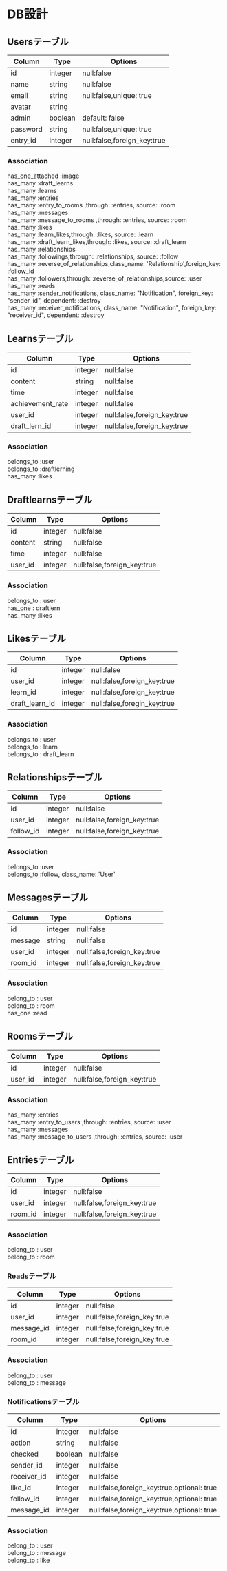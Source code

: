 # DB設計

## Usersテーブル
|Column|Type|Options|
|------|----|-------|
|id|integer|null:false|
|name|string|null:false|
|email|string|null:false,unique: true|
|avatar|string|
|admin|boolean|default: false|
|password|string|null:false,unique: true|
|entry_id|integer|null:false,foreign_key:true|

### Association
has_one_attached :image<br>
has_many :draft_learns<br>
has_many :learns<br>
has_many :entries<br>
has_many :entry_to_rooms ,through: :entries, source: :room<br>
has_many :messages<br>
has_many :message_to_rooms ,through: :entries, source: :room<br>
has_many :likes<br>
has_many :learn_likes,through: :likes, source: :learn<br>
has_many :draft_learn_likes,through: :likes, source: :draft_learn<br>
has_many :relationships<br>
has_many :followings,through: :relationships, source: :follow<br>
has_many :reverse_of_relationships,class_name: 'Relationship',foreign_key: :follow_id<br>
has_many :followers,through: :reverse_of_relationships,source: :user<br>
has_many :reads<br>
has_many :sender_notifications, class_name: "Notification", foreign_key: "sender_id", dependent: :destroy<br>
has_many :receiver_notifications, class_name: "Notification", foreign_key: "receiver_id", dependent: :destroy

<!-- has_many :notifications -->

## Learnsテーブル
|Column|Type|Options|
|------|----|-------|
|id|integer|null:false|
|content|string|null:false|
|time|integer|null:false|
|achievement_rate|integer|null:false|
|user_id|integer|null:false,foreign_key:true|
|draft_lern_id |integer|null:false,foreign_key:true|

### Association
belongs_to :user<br>
belongs_to :draftlerning<br>
has_many   :likes

## Draftlearnsテーブル
|Column|Type|Options|
|------|----|-------|
|id|integer|null:false|
|content|string|null:false|
|time|integer|null:false|
|user_id|integer|null:false,foreign_key:true|

### Association
belongs_to : user <br>
has_one    : draftlern<br>
has_many :likes

## Likesテーブル
|Column|Type|Options|
|------|----|-------|
|id|integer|null:false|
|user_id|integer|null:false,foreign_key:true|
|learn_id|integer|null:false,foreign_key:true|
|draft_learn_id|integer|null:false,foregin_key:true|
### Association
belongs_to : user <br>
belongs_to : learn<br>
belongs_to : draft_learn

## Relationshipsテーブル
|Column|Type|Options|
|------|----|-------|
|id|integer|null:false|
|user_id|integer|null:false,foreign_key:true|
|follow_id|integer|null:false,foreign_key:true|
### Association
belongs_to :user <br>
belongs_to :follow, class_name: 'User'

## Messagesテーブル
|Column|Type|Options|
|------|----|-------|
|id|integer|null:false|
|message|string|null:false|
|user_id|integer|null:false,foreign_key:true|
|room_id|integer|null:false,foreign_key:true|
### Association
belong_to : user <br>
belong_to : room <br>
has_one   :read

## Roomsテーブル
|Column|Type|Options|
|------|----|-------|
|id|integer|null:false|
|user_id|integer|null:false,foreign_key:true|

### Association
has_many :entries<br>
has_many :entry_to_users ,through: :entries, source: :user<br>
has_many :messages<br>
has_many :message_to_users ,through: :entries, source: :user

## Entriesテーブル
|Column|Type|Options|
|------|----|-------|
|id|integer|null:false|
|user_id|integer|null:false,foreign_key:true|
|room_id|integer|null:false,foreign_key:true|

### Association
belong_to : user <br>
belong_to : room

### Readsテーブル
Column|Type|Options|
|------|----|-------|
|id|integer|null:false|
|user_id|integer|null:false,foreign_key:true|
|message_id|integer|null:false,foreign_key:true|
|room_id|integer|null:false,foreign_key:true|

### Association
belong_to : user <br>
belong_to : message

### Notificationsテーブル
Column|Type|Options|
|------|----|-------|
|id|integer|null:false|
|action|string|null:false|
|checked|boolean|null:false|
|sender_id|integer|null:false|
|receiver_id|integer|null:false|
|like_id|integer|null:false,foreign_key:true,optional: true|
|follow_id|integer|null:false,foreign_key:true,optional: true|
|message_id|integer|null:false,foreign_key:true,optional: true|
### Association
belong_to : user <br>
belong_to : message<br>
belong_to : like<br>
<!-- belong_to : relationship -->
